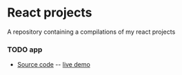 # React projects

A repository containing a compilations of my react projects

### TODO app

- [Source code](https://github.com/qoudri4re/react-projects/tree/main/todo) -- [live demo](https://qoudri4re-todo-app-react.netlify.app/)
